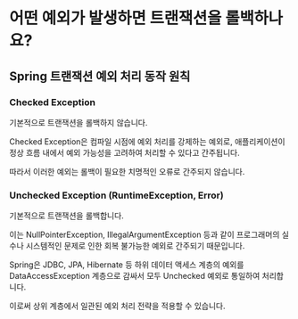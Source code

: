 # 어떤 예외가 발생하면 트랜잭션을 롤백하나요?


## Spring 트랜잭션 예외 처리 동작 원칙
### Checked Exception

기본적으로 트랜잭션을 롤백하지 않습니다.

Checked Exception은 컴파일 시점에 예외 처리를 강제하는 예외로, 애플리케이션이 정상 흐름 내에서 예외 가능성을 고려하여 처리할 수 있다고 간주됩니다.

따라서 이러한 예외는 롤백이 필요한 치명적인 오류로 간주되지 않습니다.

### Unchecked Exception (RuntimeException, Error)

기본적으로 트랜잭션을 롤백합니다.

이는 NullPointerException, IllegalArgumentException 등과 같이 프로그래머의 실수나 시스템적인 문제로 인한 회복 불가능한 예외로 간주되기 때문입니다.

Spring은 JDBC, JPA, Hibernate 등 하위 데이터 액세스 계층의 예외를 DataAccessException 계층으로 감싸서 모두 Unchecked 예외로 통일하여 처리합니다.

이로써 상위 계층에서 일관된 예외 처리 전략을 적용할 수 있습니다.
